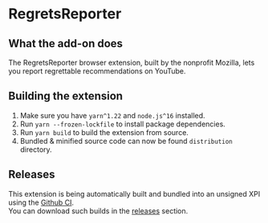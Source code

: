 # RegretsReporter

## What the add-on does

The RegretsReporter browser extension, built by the nonprofit Mozilla, lets you report regrettable recommendations on YouTube.

## Building the extension

1. Make sure you have `yarn^1.22` and `node.js^16` installed.
1. Run `yarn --frozen-lockfile` to install package dependencies.
2. Run `yarn build` to build the extension from source.
3. Bundled & minified source code can now be found `distribution` directory.

## Releases

This extension is being automatically built and bundled into an unsigned XPI using the [Github CI](https://github.com/adelsz/regrets-reporter/blob/master/.github/workflows/release.yml).  
You can download such builds in the [releases](https://github.com/adelsz/regrets-reporter/releases) section.
